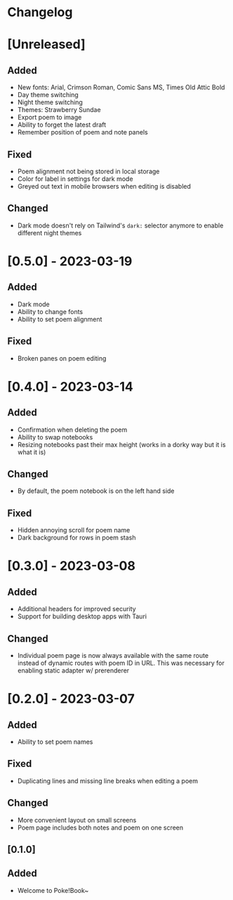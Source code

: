 # Changelog 

# [Unreleased]

## Added
- New fonts: Arial, Crimson Roman, Comic Sans MS, Times Old Attic Bold
- Day theme switching
- Night theme switching
- Themes: Strawberry Sundae
- Export poem to image
- Ability to forget the latest draft
- Remember position of poem and note panels

## Fixed
- Poem alignment not being stored in local storage
- Color for label in settings for dark mode
- Greyed out text in mobile browsers when editing is disabled

## Changed
- Dark mode doesn't rely on Tailwind's `dark:` selector anymore to enable different night themes 

# [0.5.0] - 2023-03-19
## Added
- Dark mode
- Ability to change fonts
- Ability to set poem alignment

## Fixed
- Broken panes on poem editing

# [0.4.0] - 2023-03-14
## Added
- Confirmation when deleting the poem
- Ability to swap notebooks
- Resizing notebooks past their max height (works in a dorky way but it is what it is)
## Changed
- By default, the poem notebook is on the left hand side
## Fixed
- Hidden annoying scroll for poem name
- Dark background for rows in poem stash

# [0.3.0] - 2023-03-08
## Added
- Additional headers for improved security
- Support for building desktop apps with Tauri
## Changed
- Individual poem page is now always available with the same route instead of dynamic routes with poem ID in URL. This was necessary for enabling static adapter w/ prerenderer

# [0.2.0] - 2023-03-07
## Added 
- Ability to set poem names
## Fixed
- Duplicating lines and missing line breaks when editing a poem
## Changed
- More convenient layout on small screens
- Poem page includes both notes and poem on one screen

## [0.1.0] 
## Added
- Welcome to Poke!Book~
